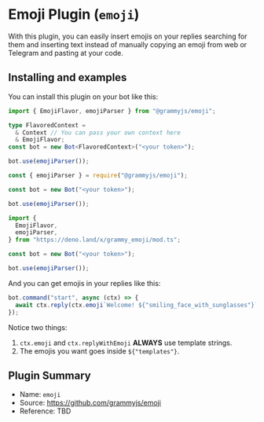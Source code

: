 # Emoji Plugin (`emoji`)

With this plugin, you can easily insert emojis on your replies searching for them and inserting text instead of manually copying an emoji from web or Telegram and pasting at your code.

## Installing and examples

You can install this plugin on your bot like this:

<CodeGroup>
  <CodeGroupItem title="TypeScript" active>

```ts
import { EmojiFlavor, emojiParser } from "@grammyjs/emoji";

type FlavoredContext =
  & Context // You can pass your own context here
  & EmojiFlavor;
const bot = new Bot<FlavoredContext>("<your token>");

bot.use(emojiParser());
```

</CodeGroupItem>
  <CodeGroupItem title="JavaScript">

```js
const { emojiParser } = require("@grammyjs/emoji");

const bot = new Bot("<your token>");

bot.use(emojiParser());
```

</CodeGroupItem>
  <CodeGroupItem title="Deno">

```ts
import {
  EmojiFlavor,
  emojiParser,
} from "https://deno.land/x/grammy_emoji/mod.ts";

const bot = new Bot("<your token>");

bot.use(emojiParser());
```

</CodeGroupItem>
</CodeGroup>

And you can get emojis in your replies like this:

```js
bot.command("start", async (ctx) => {
  await ctx.reply(ctx.emoji`Welcome! ${"smiling_face_with_sunglasses"}`);
});
```

Notice two things:

1. `ctx.emoji` and `ctx.replyWithEmoji` **ALWAYS** use template strings.
2. The emojis you want goes inside `${"templates"}`.

## Plugin Summary

- Name: `emoji`
- Source: <https://github.com/grammyjs/emoji>
- Reference: TBD
